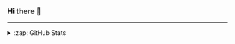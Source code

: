 ### Hi there 👋

---
<details>
  <summary>:zap: GitHub Stats</summary>

(https://github-readme-stats.vercel.app/api?username=dbatrakov1)

</details>


<!--
![Denis's GitHub stats](https://github-readme-stats.vercel.app/api?username=dbatrakov1)
**dbatrakov1/dbatrakov1** is a ✨ _special_ ✨ repository because its `README.md` (this file) appears on your GitHub profile.

Here are some ideas to get you started:

- 🔭 I’m currently working on ...
- 🌱 I’m currently learning ...
- 👯 I’m looking to collaborate on ...
- 🤔 I’m looking for help with ...
- 💬 Ask me about ...
- 📫 How to reach me: ...
- 😄 Pronouns: ...
- ⚡ Fun fact: ...
-->
